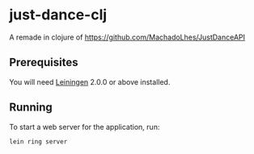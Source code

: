 # just-dance-clj

A remade in clojure of https://github.com/MachadoLhes/JustDanceAPI

## Prerequisites

You will need [Leiningen][] 2.0.0 or above installed.

[leiningen]: https://github.com/technomancy/leiningen

## Running

To start a web server for the application, run:

    lein ring server

<!-- ## License

Copyright © 2021 FIXME -->
